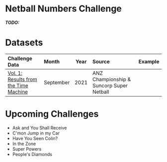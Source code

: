 # Netball Numbers Challenge



***TODO:***


# Datasets

| Challenge Data | Month | Year | Source | Example |
| :--------------------------------------- | :--- | :---: | :--- | :---|
| [Vol. 1: Results from the Time Machine](datasets/vol1/README.MD) | September | 2021 | ANZ Championship & Suncorp Super Netball |  |


# Upcoming Challenges

- Ask and You Shall Receive
- C'mon Jump in my Car
- Have You Seen Colin?
- In the Zone
- Super Powers
- People's Diamonds